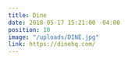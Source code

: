 ```yaml
---
title: Dine
date: 2018-05-17 15:21:00 -04:00
position: 10
image: "/uploads/DINE.jpg"
link: https://dinehq.com/
---
```


